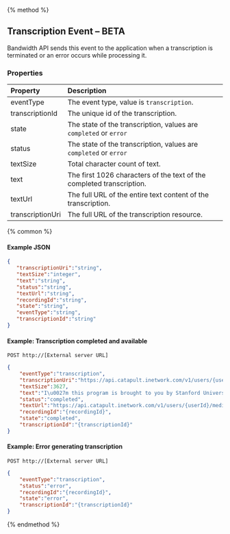 {% method %}

## Transcription Event – BETA

Bandwidth API sends this event to the application when a transcription is terminated or an error occurs while processing it.

### Properties
| Property         | Description                                                           |
|:-----------------|:----------------------------------------------------------------------|
| eventType        | The event type, value is `transcription`.                             |
| transcriptionId  | The unique id of the transcription.                                   |
| state            | The state of the transcription, values are `completed` or `error`     |
| status           | The state of the transcription, values are `completed` or `error`     |
| textSize         | Total character count of text.                                        |
| text             | The first 1026 characters of the text of the completed transcription. |
| textUrl          | The full URL of the entire text content of the transcription.         |
| transcriptionUri | The full URL of the transcription resource.                           |

{% common %}

#### Example JSON


```json
{
   "transcriptionUri":"string",
   "textSize":"integer",
   "text":"string",
   "status":"string",
   "textUrl":"string",
   "recordingId":"string",
   "state":"string",
   "eventType":"string",
   "transcriptionId":"string"
}
```

#### Example: Transcription completed and available

```
POST http://[External server URL]
```

```json
{
    "eventType":"transcription",
    "transcriptionUri":"https://api.catapult.inetwork.com/v1/users/{userId}/recordings/{recordingId}/transcriptions/{transcriptionId}",
    "textSize":3627,
    "text":"I\u0027m this program is brought to you by Stanford University, please visit us at Stanford dot Edu. I\u0027m honored to be with you today for your commencement from one of the finest universities in the world through the fetal. I never graduated from college and this is the closest I\u0027ve never gotten to a college graduation today. I want to tell you three stories from my life, that\u0027s it no big deal. Just three stories. The first story is about connecting the dots. I dropped out of college after the first six months, but then stayed around is a drop in for another 18 months or so before I really quit. So why I dropped out it started before I was born my biological mother was a young man a graduate student and she decided to put up for adoption. She feels very strongly that I should be adopted by college graduates. So everything was all set for me to be adopted birth by a lawyer and his wife, except when I popped out they decided at the last minute that they really want a girl. So my parents who a ...",
    "status":"completed",
    "textUrl":"https://api.catapult.inetwork.com/v1/users/{userId}/media/{transcriptionId}",
    "recordingId":"{recordingId}",
    "state":"completed",
    "transcriptionId":"{transcriptionId}"
}
```

#### Example: Error generating transcription

```
POST http://[External server URL]
```

```json
{
    "eventType":"transcription",
    "status":"error",
    "recordingId":"{recordingId}",
    "state":"error",
    "transcriptionId":"{transcriptionId}"
}
```

{% endmethod %}
